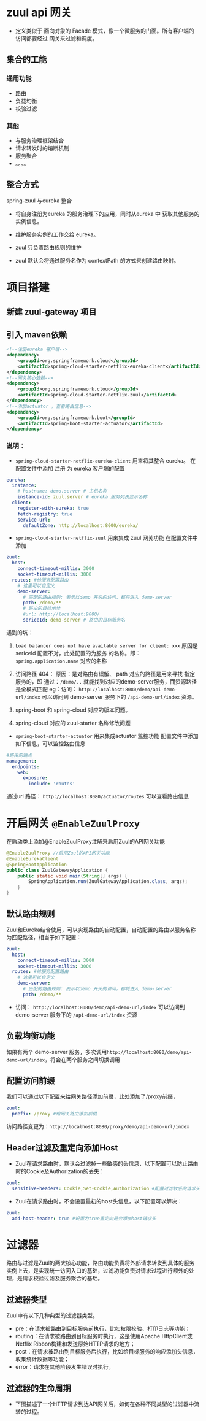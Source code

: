 # zuul api 网关
- 定义类似于 面向对象的 Facade 模式，像一个微服务的门面。所有客户端的访问都要经过 网关来过滤和调度。
## 集合的工能
### 通用功能
- 路由
- 负载均衡
- 校验过滤

### 其他
- 与服务治理框架结合
- 请求转发时的熔断机制
- 服务聚合
- 。。。。


## 整合方式
spring-zuul 与eureka 整合
- 将自身注册为eureka 的服务治理下的应用，同时从eureka 中 获取其他服务的实例信息。
- 维护服务实例的工作交给 eureka。
- zuul 只负责路由规则的维护

- zuul 默认会将通过服务名作为 contextPath 的方式来创建路由映射。

# 项目搭建
## 新建 zuul-gateway 项目
## 引入 maven依赖
```xml
<!--注册eureka 客户端-->
<dependency>
    <groupId>org.springframework.cloud</groupId>
    <artifactId>spring-cloud-starter-netflix-eureka-client</artifactId>
</dependency>
<!--网关核心依赖-->
<dependency>
    <groupId>org.springframework.cloud</groupId>
    <artifactId>spring-cloud-starter-netflix-zuul</artifactId>
</dependency>
<!--添加actuator ，查看路由信息-->
<dependency>
    <groupId>org.springframework.boot</groupId>
    <artifactId>spring-boot-starter-actuator</artifactId>
</dependency>
```
### 说明：
- `spring-cloud-starter-netflix-eureka-client` 用来将其整合 eureka。
在 配置文件中添加 注册 为 eureka 客户端的配置
```yaml
eureka:
  instance:
    # hostname: demo.server # 主机名称
    instance-id: zuul.server # eureka 服务列表显示名称
  client:
    register-with-eureka: true
    fetch-registry: true
    service-url:
      defaultZone: http://localhost:8000/eureka/
```
- `spring-cloud-starter-netflix-zuul` 用来集成 zuul 网关功能
在配置文件中添加 
```yaml
zuul:
  host:
    connect-timeout-millis: 3000
    socket-timeout-millis: 3000
  routes: #给服务配置路由
    # 这里可以自定义
    demo-server:
      # 匹配的路由规则: 表示以demo 开头的访问，都将进入 demo-server
      path: /demo/**
      # 路由的目标地址
      #url: http://localhost:9000/
      sericeId: demo-server # 路由的目标服务名
```
遇到的坑：

1. `Load balancer does not have available server for client: xxx`
原因是 sericeId 配置不对，此处配置的为服务 的名称。即： `spring.application.name` 对应的名称

2. 访问路径 404：
原因：是对路由有误解、 path 对应的路径是用来寻找 指定服务的，即 通过：`/demo/..` 就能找到对应的demo-server服务，而资源路径是全模式匹配
eg：访问： `http://localhost:8080/demo/api-demo-url/index` 可以访问到 demo-server 服务下的 `/api-demo-url/index` 资源。

3. spring-boot 和 spring-cloud 对应的版本问题。
4. spring-cloud 对应的 zuul-starter 名称修改问题

- `spring-boot-starter-actuator` 用来集成actuator 监控功能
配置文件中添加如下信息，可以监控路由信息
```yaml
#路由的端点
management:
  endpoints:
    web:
      exposure:
        include: 'routes'
```
通过url 路径： `http://localhost:8080/actuator/routes` 可以查看路由信息

# 开启网关 `@EnableZuulProxy`
在启动类上添加@EnableZuulProxy注解来启用Zuul的API网关功能
```java
@EnableZuulProxy //启用Zuul的API网关功能
@EnableEurekaClient
@SpringBootApplication
public class ZuulGatewayApplication {
    public static void main(String[] args) {
        SpringApplication.run(ZuulGatewayApplication.class, args);
    }
}
```

## 默认路由规则
Zuul和Eureka结合使用，可以实现路由的自动配置，自动配置的路由以服务名称为匹配路径，相当于如下配置：
```yaml
zuul:
  host:
    connect-timeout-millis: 3000
    socket-timeout-millis: 3000
  routes: #给服务配置路由
    # 这里可以自定义
    demo-server:
      # 匹配的路由规则: 表示以demo 开头的访问，都将进入 demo-server
      path: /demo/**
```
- 访问： `http://localhost:8080/demo/api-demo-url/index` 可以访问到 demo-server 服务下的 `/api-demo-url/index` 资源

## 负载均衡功能
如果有两个 demo-server 服务，多次调用`http://localhost:8080/demo/api-demo-url/index`，将会在两个服务之间切换调用

## 配置访问前缀
我们可以通过以下配置来给网关路径添加前缀，此处添加了/proxy前缀，
```yaml
zuul:
  prefix: /proxy #给网关路由添加前缀
```
访问路径变更为：`http://localhost:8080/proxy/demo/api-demo-url/index`

## Header过滤及重定向添加Host
- Zuul在请求路由时，默认会过滤掉一些敏感的头信息，以下配置可以防止路由时的Cookie及Authorization的丢失：
```yaml
zuul:
  sensitive-headers: Cookie,Set-Cookie,Authorization #配置过滤敏感的请求头信息，设置为空就不会过滤
```
- Zuul在请求路由时，不会设置最初的host头信息，以下配置可以解决：
```yaml
zuul:
  add-host-header: true #设置为true重定向是会添加host请求头
```

# 过滤器
路由与过滤是Zuul的两大核心功能，路由功能负责将外部请求转发到具体的服务实例上去，是实现统一访问入口的基础，过滤功能负责对请求过程进行额外的处理，是请求校验过滤及服务聚合的基础。

## 过滤器类型
Zuul中有以下几种典型的过滤器类型。
- pre：在请求被路由到目标服务前执行，比如权限校验、打印日志等功能；
- routing：在请求被路由到目标服务时执行，这是使用Apache HttpClient或Netflix Ribbon构建和发送原始HTTP请求的地方；
- post：在请求被路由到目标服务后执行，比如给目标服务的响应添加头信息，收集统计数据等功能；
- error：请求在其他阶段发生错误时执行。
## 过滤器的生命周期
- 下图描述了一个HTTP请求到达API网关后，如何在各种不同类型的过滤器中流转的过程。